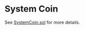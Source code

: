# System Coin

See [SystemCoin.sol](/src/contracts/tokens/SystemCoin.sol/contract.SystemCoin.html) for more details.
